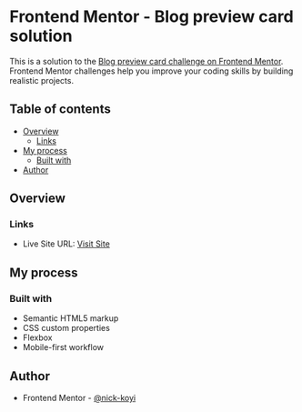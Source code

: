 # Frontend Mentor - Blog preview card solution

This is a solution to the [Blog preview card challenge on Frontend Mentor](https://www.frontendmentor.io/challenges/blog-preview-card-ckPaj01IcS). Frontend Mentor challenges help you improve your coding skills by building realistic projects.

## Table of contents

- [Overview](#overview)
  - [Links](#links)
- [My process](#my-process)
  - [Built with](#built-with)
- [Author](#author)

## Overview

### Links

- Live Site URL: [Visit Site](https://recipepage-sooty.vercel.app/)

## My process

### Built with

- Semantic HTML5 markup
- CSS custom properties
- Flexbox
- Mobile-first workflow

## Author

- Frontend Mentor - [@nick-koyi](https://www.frontendmentor.io/profile/nick-koyi)
